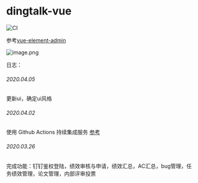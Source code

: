# dingtalk-vue
![CI](https://github.com/zhanyeye/dingtalk-vue/workflows/CI/badge.svg?branch=master)

参考[vue-element-admin](https://github.com/PanJiaChen/vue-element-admin)

![image.png](https://i.loli.net/2020/05/16/N3CyqveI4SXBtpk.png)

日志：

###### 2020.04.05
更新ui，确定ui风格

###### 2020.04.02
使用 Github Actions 持续集成服务 [参考](https://segmentfault.com/a/1190000021914414)

###### 2020.03.26
完成功能：钉钉鉴权登陆，绩效审核与申请，绩效汇总，AC汇总，bug管理，任务绩效管理，论文管理，内部评审投票



